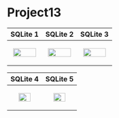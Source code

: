 # Project13


|SQLite 1|SQLite 2|SQLite 3|
|---|---|---|
|<p align="center"><img src = "https://user-images.githubusercontent.com/97438155/226347046-b03a1b26-93bc-474c-9e6b-8e7df4503834.png" width="90%" height="90%"></p>|<p align="center"><img src = "https://user-images.githubusercontent.com/97438155/226347057-3ab38ae6-676b-4f12-a55f-ba765a133880.png" width="90%" height="90%"></p>|<p align="center"><img src = "https://user-images.githubusercontent.com/97438155/226347061-2dcd6b37-1665-4fe7-a5fe-14a16caa7f49.png" width="90%" height="90%"></p>|

|SQLite 4|SQLite 5|
|---|---|
|<p align="center"><img src = "https://user-images.githubusercontent.com/97438155/226347066-0806b517-1e5f-4057-8222-85a56b0270cc.png" width="65%" height="65%"></p>|<p align="center"><img src = "https://user-images.githubusercontent.com/97438155/226347073-3c908179-396e-4e0f-b9ed-e1162a6e1732.png" width="65%" height="65%"></p>|

